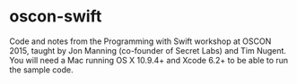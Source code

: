 # oscon-swift
Code and notes from the Programming with Swift workshop at OSCON 2015, taught by Jon Manning (co-founder of Secret Labs) and Tim Nugent. You will need a Mac running OS X 10.9.4+ and Xcode 6.2+ to be able to run the sample code.
